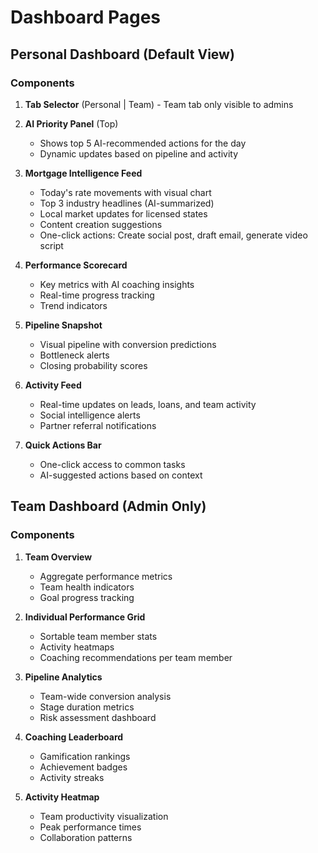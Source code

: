 # Dashboard Pages

## Personal Dashboard (Default View)

### Components

1. **Tab Selector** (Personal | Team) - Team tab only visible to admins

2. **AI Priority Panel** (Top)
   - Shows top 5 AI-recommended actions for the day
   - Dynamic updates based on pipeline and activity

3. **Mortgage Intelligence Feed**
   - Today's rate movements with visual chart
   - Top 3 industry headlines (AI-summarized)
   - Local market updates for licensed states
   - Content creation suggestions
   - One-click actions: Create social post, draft email, generate video script

4. **Performance Scorecard**
   - Key metrics with AI coaching insights
   - Real-time progress tracking
   - Trend indicators

5. **Pipeline Snapshot**
   - Visual pipeline with conversion predictions
   - Bottleneck alerts
   - Closing probability scores

6. **Activity Feed**
   - Real-time updates on leads, loans, and team activity
   - Social intelligence alerts
   - Partner referral notifications

7. **Quick Actions Bar**
   - One-click access to common tasks
   - AI-suggested actions based on context

## Team Dashboard (Admin Only)

### Components

1. **Team Overview**
   - Aggregate performance metrics
   - Team health indicators
   - Goal progress tracking

2. **Individual Performance Grid**
   - Sortable team member stats
   - Activity heatmaps
   - Coaching recommendations per team member

3. **Pipeline Analytics**
   - Team-wide conversion analysis
   - Stage duration metrics
   - Risk assessment dashboard

4. **Coaching Leaderboard**
   - Gamification rankings
   - Achievement badges
   - Activity streaks

5. **Activity Heatmap**
   - Team productivity visualization
   - Peak performance times
   - Collaboration patterns
